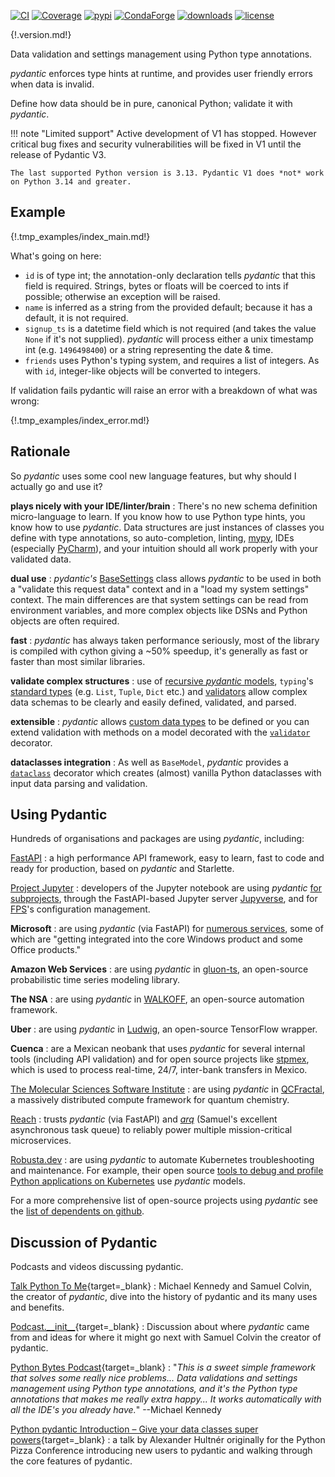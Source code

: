 [![CI](https://github.com/pydantic/pydantic/workflows/CI/badge.svg?event=push)](https://github.com/pydantic/pydantic/actions?query=event%3Apush+branch%3Amain+workflow%3ACI)
[![Coverage](https://coverage-badge.samuelcolvin.workers.dev/pydantic/pydantic.svg?branch=1.10.X-fixes)](https://coverage-badge.samuelcolvin.workers.dev/redirect/pydantic/pydantic?branch=1.10.X-fixes)
[![pypi](https://img.shields.io/pypi/v/pydantic.svg)](https://pypi.python.org/pypi/pydantic)
[![CondaForge](https://img.shields.io/conda/v/conda-forge/pydantic.svg)](https://anaconda.org/conda-forge/pydantic)
[![downloads](https://pepy.tech/badge/pydantic/month)](https://pepy.tech/project/pydantic)
[![license](https://img.shields.io/github/license/pydantic/pydantic.svg)](https://github.com/pydantic/pydantic/blob/main/LICENSE)

{!.version.md!}

Data validation and settings management using Python type annotations.

*pydantic* enforces type hints at runtime, and provides user friendly errors when data is invalid.

Define how data should be in pure, canonical Python; validate it with *pydantic*.

!!! note "Limited support"
    Active development of V1 has stopped. However critical bug fixes and security vulnerabilities will be fixed in V1 until the release of Pydantic V3.

    The last supported Python version is 3.13. Pydantic V1 does *not* work on Python 3.14 and greater.

## Example

{!.tmp_examples/index_main.md!}

What's going on here:

* `id` is of type int; the annotation-only declaration tells *pydantic* that this field is required. Strings,
  bytes or floats will be coerced to ints if possible; otherwise an exception will be raised.
* `name` is inferred as a string from the provided default; because it has a default, it is not required.
* `signup_ts` is a datetime field which is not required (and takes the value ``None`` if it's not supplied).
  *pydantic* will process either a unix timestamp int (e.g. `1496498400`) or a string representing the date & time.
* `friends` uses Python's typing system, and requires a list of integers. As with `id`, integer-like objects
  will be converted to integers.

If validation fails pydantic will raise an error with a breakdown of what was wrong:

{!.tmp_examples/index_error.md!}


## Rationale

So *pydantic* uses some cool new language features, but why should I actually go and use it?

**plays nicely with your IDE/linter/brain**
: There's no new schema definition micro-language to learn. If you know how to use Python type hints, 
  you know how to use *pydantic*. Data structures are just instances of classes you define with type annotations, 
  so auto-completion, linting, [mypy](usage/mypy.md), IDEs (especially [PyCharm](pycharm_plugin.md)), 
  and your intuition should all work properly with your validated data.

**dual use**
: *pydantic's* [BaseSettings](usage/settings.md) class allows *pydantic* to be used in both a "validate this request
  data" context and in a "load my system settings" context. The main differences are that system settings can
  be read from environment variables, and more complex objects like DSNs and Python objects are often required.

**fast**
: *pydantic* has always taken performance seriously, most of the library is compiled with cython giving a ~50% speedup,
  it's generally as fast or faster than most similar libraries.

**validate complex structures**
: use of [recursive *pydantic* models](usage/models.md#recursive-models), `typing`'s 
  [standard types](usage/types.md#standard-library-types) (e.g. `List`, `Tuple`, `Dict` etc.) and 
  [validators](usage/validators.md) allow
  complex data schemas to be clearly and easily defined, validated, and parsed.

**extensible**
: *pydantic* allows [custom data types](usage/types.md#custom-data-types) to be defined or you can extend validation 
  with methods on a model decorated with the [`validator`](usage/validators.md) decorator.
  
**dataclasses integration**
: As well as `BaseModel`, *pydantic* provides
  a [`dataclass`](usage/dataclasses.md) decorator which creates (almost) vanilla Python dataclasses with input
  data parsing and validation.

## Using Pydantic

Hundreds of organisations and packages are using *pydantic*, including:

[FastAPI](https://fastapi.tiangolo.com/)
: a high performance API framework, easy to learn,
  fast to code and ready for production, based on *pydantic* and Starlette.

[Project Jupyter](https://jupyter.org/)
: developers of the Jupyter notebook are using *pydantic* 
  [for subprojects](https://github.com/pydantic/pydantic/issues/773), through the FastAPI-based Jupyter server
  [Jupyverse](https://github.com/jupyter-server/jupyverse), and for [FPS](https://github.com/jupyter-server/fps)'s
  configuration management.

**Microsoft**
: are using *pydantic* (via FastAPI) for 
  [numerous services](https://github.com/tiangolo/fastapi/pull/26#issuecomment-463768795), some of which are 
  "getting integrated into the core Windows product and some Office products."

**Amazon Web Services**
: are using *pydantic* in [gluon-ts](https://github.com/awslabs/gluon-ts), an open-source probabilistic time series
  modeling library.

**The NSA**
: are using *pydantic* in [WALKOFF](https://github.com/nsacyber/WALKOFF), an open-source automation framework.

**Uber**
: are using *pydantic* in [Ludwig](https://github.com/uber/ludwig), an open-source TensorFlow wrapper.

**Cuenca**
: are a Mexican neobank that uses *pydantic* for several internal
  tools (including API validation) and for open source projects like
  [stpmex](https://pypi.org/project/stpmex/), which is used to process real-time, 24/7, inter-bank
  transfers in Mexico.

[The Molecular Sciences Software Institute](https://molssi.org)
: are using *pydantic* in [QCFractal](https://github.com/MolSSI/QCFractal), a massively distributed compute framework
  for quantum chemistry.

[Reach](https://www.reach.vote)
: trusts *pydantic* (via FastAPI) and [*arq*](https://github.com/samuelcolvin/arq) (Samuel's excellent
  asynchronous task queue) to reliably power multiple mission-critical microservices.

[Robusta.dev](https://robusta.dev/)
: are using *pydantic* to automate Kubernetes troubleshooting and maintenance. For example, their open source
  [tools to debug and profile Python applications on Kubernetes](https://home.robusta.dev/python/) use
  *pydantic* models.

For a more comprehensive list of open-source projects using *pydantic* see the 
[list of dependents on github](https://github.com/pydantic/pydantic/network/dependents).

## Discussion of Pydantic

Podcasts and videos discussing pydantic.

[Talk Python To Me](https://talkpython.fm/episodes/show/313/automate-your-data-exchange-with-pydantic){target=_blank}
: Michael Kennedy and Samuel Colvin, the creator of *pydantic*, dive into the history of pydantic and its many uses and benefits.

[Podcast.\_\_init\_\_](https://www.pythonpodcast.com/pydantic-data-validation-episode-263/){target=_blank}
: Discussion about where *pydantic* came from and ideas for where it might go next with 
  Samuel Colvin the creator of pydantic.

[Python Bytes Podcast](https://pythonbytes.fm/episodes/show/157/oh-hai-pandas-hold-my-hand){target=_blank}
: "*This is a sweet simple framework that solves some really nice problems... Data validations and settings management 
  using Python type annotations, and it's the Python type annotations that makes me really extra happy... It works 
  automatically with all the IDE's you already have.*" --Michael Kennedy

[Python pydantic Introduction – Give your data classes super powers](https://www.youtube.com/watch?v=WJmqgJn9TXg){target=_blank}
: a talk by Alexander Hultnér originally for the Python Pizza Conference introducing new users to pydantic and walking 
  through the core features of pydantic.

